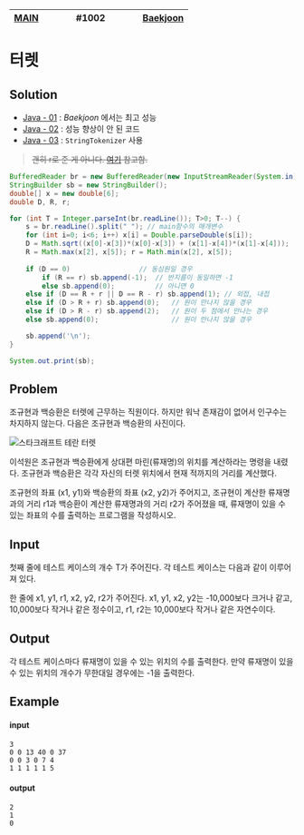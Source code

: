 [MAIN](../../README.md)|<img width=50/>#1002<img width=50/>|[Baekjoon](https://www.acmicpc.net/problem/1002)
-|-|-


# 터렛

## Solution

- [Java - 01](Java01.java) : _Baekjoon_ 에서는 최고 성능
- [Java - 02](Java02.java) : 성능 향상이 안 된 코드
- [Java - 03](Java03.java) : `StringTokenizer` 사용

> ~~괜히 r로 준 게 아니다. [여기](https://mathbang.net/101) 참고함.~~

```java
BufferedReader br = new BufferedReader(new InputStreamReader(System.in));
StringBuilder sb = new StringBuilder();
double[] x = new double[6];
double D, R, r;

for (int T = Integer.parseInt(br.readLine()); T>0; T--) {
    s = br.readLine().split(" "); // main함수의 매개변수
    for (int i=0; i<6; i++) x[i] = Double.parseDouble(s[i]);
    D = Math.sqrt((x[0]-x[3])*(x[0]-x[3]) + (x[1]-x[4])*(x[1]-x[4]));
    R = Math.max(x[2], x[5]); r = Math.min(x[2], x[5]);
    
    if (D == 0)                 // 동심원일 경우
        if (R == r) sb.append(-1);  // 반지름이 동일하면 -1
        else sb.append(0);          // 아니면 0
    else if (D == R + r || D == R - r) sb.append(1); // 외접, 내접
    else if (D > R + r) sb.append(0);   // 원이 만나지 않을 경우
    else if (D > R - r) sb.append(2);   // 원이 두 점에서 만나는 경우
    else sb.append(0);                  // 원이 만나지 않을 경우

    sb.append('\n');
}

System.out.print(sb);
```

## Problem

조규현과 백승환은 터렛에 근무하는 직원이다. 하지만 워낙 존재감이 없어서 인구수는 차지하지 않는다. 다음은 조규현과 백승환의 사진이다.

![스타크래프트 테란 터렛](https://www.acmicpc.net/upload/201003/dfcmhrjj_142c3w76qg8_b.jpg)

이석원은 조규현과 백승환에게 상대편 마린(류재명)의 위치를 계산하라는 명령을 내렸다. 조규현과 백승환은 각각 자신의 터렛 위치에서 현재 적까지의 거리를 계산했다.

조규현의 좌표 (x1, y1)와 백승환의 좌표 (x2, y2)가 주어지고, 조규현이 계산한 류재명과의 거리 r1과 백승환이 계산한 류재명과의 거리 r2가 주어졌을 때, 류재명이 있을 수 있는 좌표의 수를 출력하는 프로그램을 작성하시오.

## Input

첫째 줄에 테스트 케이스의 개수 T가 주어진다. 각 테스트 케이스는 다음과 같이 이루어져 있다.

한 줄에 x1, y1, r1, x2, y2, r2가 주어진다. x1, y1, x2, y2는 -10,000보다 크거나 같고, 10,000보다 작거나 같은 정수이고, r1, r2는 10,000보다 작거나 같은 자연수이다.

## Output

각 테스트 케이스마다 류재명이 있을 수 있는 위치의 수를 출력한다. 만약 류재명이 있을 수 있는 위치의 개수가 무한대일 경우에는 -1을 출력한다.

## Example

#### input

```
3
0 0 13 40 0 37
0 0 3 0 7 4
1 1 1 1 1 5
```

#### output

```
2
1
0
```
